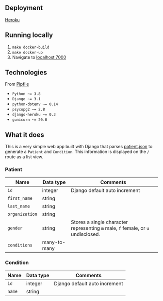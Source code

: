 ## Deployment
[Heroku](https://seamless-brian.herokuapp.com/)

## Running locally
1. `make docker-build`
2. `make docker-up`
3. Navigate to [localhost 7000](localhost:7000/)

## Technologies
From [Pipfile](https://github.com/brian-e-haley/seamless/blob/master/Pipfile)
* `Python ~= 3.8`
* `Django ~= 3.1`
* `python-dotenv ~= 0.14`
* `psycopg2 ~= 2.8`
* `django-heroku ~= 0.3`
* `gunicorn ~= 20.0`

## What it does
This is a very simple web app built with Django that parses 
[patient.json](https://github.com/brian-e-haley/seamless/blob/master/patients/source_data/patient.json)
to generate a `Patient` and `Condition`. This information is displayed on the `/` route as a list view.

### Patient
| Name | Data type | Comments |
| --- | --- | --- |
| `id` | integer | Django default auto increment |
| `first_name` | string |  |
| `last_name` | string |  |
| `organization` | string | |
| `gender` | string | Stores a single character representing `m` male, `f` female, or `u` undisclosed. |
| `conditions` | many-to-many |  |

### Condition
| Name | Data type | Comments |
| --- | --- | --- |
| `id` | integer | Django default auto increment |
| `name` | string |
